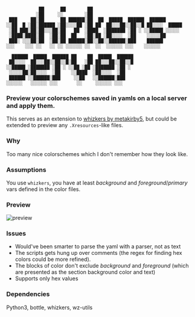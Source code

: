 ```
            ██      ██        ██                                         
           ░██     ░░        ░██                                         
 ███     ██░██      ██ ██████░██  ██  █████  ██████  ██████      
░░██  █ ░██░██████ ░██░░░░██ ░██ ██  ██░░░██░░██░░█ ██░░░░  █████
 ░██ ███░██░██░░░██░██   ██  ░████  ░███████ ░██ ░ ░░█████ ░░░░░ 
 ░████░████░██  ░██░██  ██   ░██░██ ░██░░░░  ░██    ░░░░░██      
 ███░ ░░░██░██  ░██░██ ██████░██░░██░░██████░███    ██████       
░░░    ░░░ ░░   ░░ ░░ ░░░░░░ ░░  ░░  ░░░░░░ ░░░    ░░░░░░        
                                                 
  ██████  █████  ██████ ██    ██  █████  ██████  
 ██░░░░  ██░░░██░░██░░█░██   ░██ ██░░░██░░██░░█  
░░█████ ░███████ ░██ ░ ░░██ ░██ ░███████ ░██ ░   
 ░░░░░██░██░░░░  ░██    ░░████  ░██░░░░  ░██     
 ██████ ░░██████░███     ░░██   ░░██████░███     
░░░░░░   ░░░░░░ ░░░       ░░     ░░░░░░ ░░░      

```
### Preview your colorschemes saved in yamls on a local server and apply them.
This serves as an extension to [whizkers by metakirby5](https://github.com/metakirby5/whizkers), but could be extended to preview any ``.Xresources``-like files.

### Why
Too many nice colorschemes which I don't remember how they look like.

### Assumptions
You use ``whizkers``, you have at least *background* and *foreground*/*primary* vars defined in the color files.

### Preview
![preview](https://0x0.st/ZMz.png)
### Issues
- Would've been smarter to parse the yaml with a parser, not as text
- The scripts gets hung up over comments (the regex for finding hex colors could be more refined).
- The blocks of color don't exclude *background* and *foreground* (which are presented as the section background color and text)
- Supports only hex values

### Dependencies
Python3, bottle, whizkers, wz-utils
